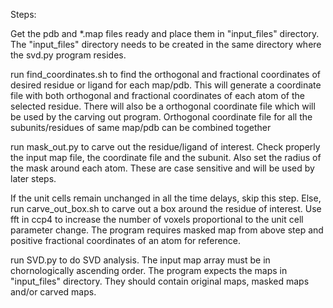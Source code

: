 Steps:

Get the pdb and *.map files ready and place them in "input_files" directory. The "input_files" directory needs to be created in the same directory where the svd.py program resides.

run find_coordinates.sh to find the orthogonal and fractional coordinates of desired residue or ligand for each map/pdb. This will generate a coordinate file with both orthogonal and fractional coordinates of each atom of the selected residue. There will also be a orthogonal coordinate file which will be used by the carving out program. Orthogonal coordinate file for all the subunits/residues of same map/pdb can be combined together

run mask_out.py to carve out the residue/ligand of interest. Check properly the input map file, the coordinate file and the subunit. Also set the radius of the mask around each atom. These are case sensitive and will be used by later steps.

If the unit cells remain unchanged in all the time delays, skip this step. Else, run carve_out_box.sh to carve out a box around the residue of interest. Use fft in ccp4 to increase the number of voxels proportional to the unit cell parameter change.  The program requires masked map from above step and positive fractional coordinates of an atom for reference.

run SVD.py to do SVD analysis. The input map array must be in chornologically ascending order. The program expects the maps in "input_files" directory. They should contain original maps, masked maps and/or carved maps.
